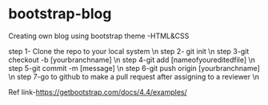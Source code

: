 # bootstrap-blog
Creating own blog using bootstrap theme -HTML&amp;CSS 

step 1- Clone the repo to your local system \n
step 2- git init \n
step 3-git checkout -b [yourbranchname] \n
step 4-git add [nameofyoureditedfile] \n
step 5-git commit -m [message] \n
step 6-git push origin [yourbranchname] \n
step 7-go to github to make a pull request after assigning to a reviewer \n

Ref link-https://getbootstrap.com/docs/4.4/examples/

